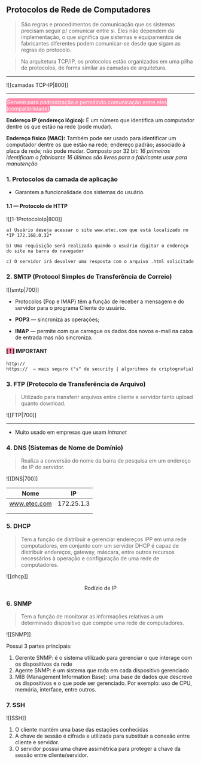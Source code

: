 ## Protocolos de Rede de Computadores

> São regras e procedimentos de comunicação que os sistemas precisam seguir p/ comunicar entre si. Eles não dependem da implementação, o que significa que sistemas e equipamentos de fabricantes diferentes podem comunicar-se desde que sigam as regras do protocolo.

> Na arquitetura TCP/IP, os protocolos estão organizados em uma pilha de protocolos, de forma similar as camadas de arquitetura.

---

![[camadas TCP-IP|800]]

---

<mark style="background: #FF5582A6; color: #FFF; padding: 2px; border-radius: 8px">Servem para padronização e permitindo comunicação entre eles (compatibilidade)</mark>

**Endereço IP (endereço lógico):** É um número que identifica um computador dentre os que estão na rede (pode mudar).

**Endereço físico (MAC):**  Também pode ser usado para identificar um computador dentre os que estão na rede; endereço padrão; associado à placa de rede; não pode mudar. 
	Composto por 32 bit:
		 *16 primeiros identificam o fabricante*
		 *16 últimos são livres para o fabricante usar para manutenção*



### 1. Protocolos da camada de aplicação
- Garantem a funcionalidade dos sistemas do usuário.

#### 1.1 — Protocolo de HTTP
![[1-1ProtocoloIp|800]]

```
a) Usuário deseja acessar o site www.etec.com que está localizado no *IP 172.168.0.32*

b) Uma requisição será realizada quando o usuário digitar o endereço do site na barra do navegador

c) O servidor irá devolver uma resposta com o arquivo .html solicitado
```

### 2. SMTP (Protocol Simples de Transferência de Correio)

![[smtp|700]]


* Protocolos {Pop e IMAP} têm a função de receber a mensagem e do servidor para o programa Cliente do usuário.

* **POP3** — sincroniza as operações;
* **IMAP** — permite com que carregue os dados dos novos e-mail na caixa de entrada mas não sincroniza.
#### <mark style="background: #FF5582A6;">[ ! ]</mark> IMPORTANT
```Info
http:// 
https://  — mais seguro ("s" de security | algoritmos de criptografia) 
```

### 3. FTP (Protocolo de Transferência de Arquivo)
> Utilizado para transferir arquivos entre cliente e servidor tanto upload quanto download.

![[FTP|700]]

---

* Muito usado em empresas que usam *intranet*

### 4. DNS (Sistemas de Nome de Domínio)
> Realiza a conversão do nome da barra de pesquisa em um endereço de IP do servidor.

![[DNS|700]]


|     Nome     |     IP     |
| :----------: | :--------: |
| www.etec.com | 172.25.1.3 |
|              |            |
|              |            |

### 5. DHCP
> Tem a função de distribuir e gerenciar endereços IPP em uma rede computadores, em conjunto com um servidor DHCP é capaz de distribuir endereços, gateway, máscara, entre outros recursos necessários à operação e configuração de uma rede de computadores.

![[dhcp]]

<div style="text-align: center;">Rodízio de IP</div>

### 6. SNMP
> Tem a função de monitorar as informações relativas a um determinado dispositivo que compõe uma rede de computadores.

![[SNMP]]

Possui 3 partes principais:
1. Gerente SNMP: é o sistema utilizado para gerenciar o que interage com os dispositivos da rede
2. Agente SNMP: é um sistema que roda em cada dispositivo gerenciado
3. MIB (Management Information Base): uma base de dados que descreve os dispositivos e o que pode ser gerenciado. Por exemplo: uso de CPU, memória, interface, entre outros.


### 7. SSH

![[SSH]]

1. O cliente mantém uma base das estações conhecidas
2. A chave de sessão é cifrada e utilizada para substituir a conexão entre cliente e servidor.
3. O servidor possui uma chave assimétrica para proteger a chave da sessão entre cliente/servidor.
